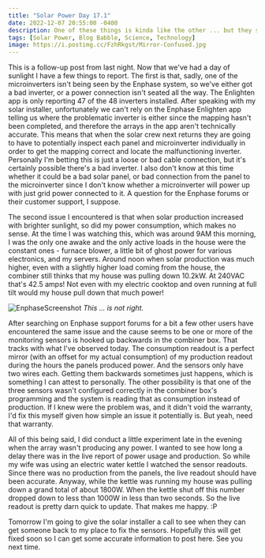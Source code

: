 ```yaml
---
title: "Solar Power Day 17.1"
date: 2022-12-07 20:55:00 -0400
description: One of these things is kinda like the other ... but they shouldn't be...
tags: [Solar Power, Blog Babble, Science, Technology]
image: https://i.postimg.cc/FzhRkgst/Mirror-Confused.jpg
---
```


This is a follow-up post from last night. Now that we've had a day of sunlight I have a few things to report. The first is that, sadly, one of the microinverters isn't being seen by the Enphase system, so we've either got a bad inverter, or a power connection isn't seated all the way. The Enlighten app is only reporting 47 of the 48 inverters installed. After speaking with my solar installer, unfortunately we can't rely on the Enphase Enlighten app telling us where the problematic inverter is either since the mapping hasn't been completed, and therefore the arrays in the app aren't technically accurate. This means that when the solar crew next returns they are going to have to potentially inspect each panel and microinverter individually in order to get the mapping correct and locate the malfunctioning inverter. Personally I'm betting this is just a loose or bad cable connection, but it's certainly possible there's a bad inverter. I also don't know at this time whether it could be a bad solar panel, or bad connection from the panel to the microinverter since I don't know whether a microinverter will power up with just grid power connected to it. A question for the Enphase forums or their customer support, I suppose.

The second issue I encountered is that when solar production increased with brighter sunlight, so did my power consumption, which makes no sense. At the time I was watching this, which was around 9AM this morning, I was the only one awake and the only active loads in the house were the constant ones - furnace blower, a little bit of ghost power for various electronics, and my servers. Around noon when solar production was much higher, even with a slightly higher load coming from the house, the combiner still thinks that my house was pulling down 10.2kW. At 240VAC that's 42.5 amps! Not even with my electric cooktop and oven running at full tilt would my house pull down that much power!

![EnphaseScreenshot](https://i.postimg.cc/LsMBQwxj/Screenshot-20221223-034003.jpg)
*<i>This ... is not right.</i>*

After searching on Enphase support forums for a bit a few other users have encountered the same issue and the cause seems to be one or more of the monitoring sensors is hooked up backwards in the combiner box. That tracks with what I've observed today. The consumption readout is a perfect mirror (with an offset for my actual consumption) of my production readout during the hours the panels produced power. And the sensors only have two wires each. Getting them backwards sometimes just happens, which is something I can attest to personally. The other possibility is that one of the three sensors wasn't configured correctly in the combiner box's programming and the system is reading that as consumption instead of production. If I knew were the problem was, and it didn't void the warranty, I'd fix this myself given how simple an issue it potentially is. But yeah, need that warranty.

All of this being said, I did conduct a little experiment late in the evening when the array wasn't producing any power.  I wanted to see how long a delay there was in the live report of power usage and production.  So while my wife was using an electric water kettle I watched the sensor readouts.  Since there was no production from the panels, the live readout should have been accurate.  Anyway, while the kettle was running my house was pulling down a grand total of about 1800W.  When the kettle shut off this number dropped down to less than 1000W in less than two seconds.  So the live readout is pretty darn quick to update.  That makes me happy. :P

Tomorrow I'm going to give the solar installer a call to see when they can get someone back to my place to fix the sensors. Hopefully this will get fixed soon so I can get some accurate information to post here. See you next time.
